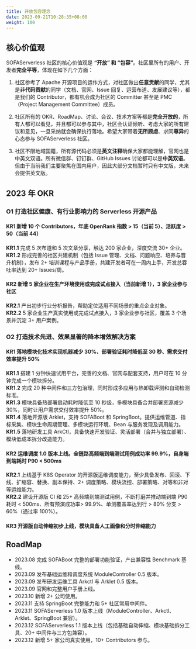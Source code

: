 ```yaml
---
title: 开放包容理念
date: 2023-09-21T10:28:35+08:00
weight: 100
---
```


## 核心价值观
SOFAServerless 社区的核心价值观是 **“开放” 和 “包容”**。社区里所有的用户、开发者**完全平等**，体现在如下几个方面：

1. 社区参考了 Apache 开源项目的运作方式，对社区做出**任意贡献**的同学，尤其是**非代码贡献**的同学（文档、官网、Issue 回复、运营布道、发展建议等），都是我们的 Contributor，都有机会成为社区的 Committer 甚至是 PMC（Project Management Committee）成员。

2. 社区所有的 OKR、RoadMap、讨论、会议、技术方案等都是**完全开放的**，所有人都可以看见，并且都可以参与其中，社区会认证倾听、考虑大家的所有建议和意见，一旦采纳就会确保执行落地。希望大家带着**无所顾虑**、求同**尊异**的心态参与 SOFAServerless 社区。

3. 社区不限地域国籍，所有源代码必须是**英文注释**确保大家都能理解，官网也是中英文双语。所有微信群、钉钉群、GitHub Issues 讨论都可以是**中英双语**。但由于当前我们主要聚焦在国内用户，因此大部分文档暂时只有中文版，未来会提供英文版。

## 2023 年 OKR
### O1  打造社区健康、有行业影响力的 Serverless 开源产品
#### KR1  新增 10 个 Contributors，年底 OpenRank 指数 > 15（当前 5）、活跃度 > 50（当前 44）
**KR1.1**  完成 5 次布道和 5 次文章分享，触达 200 家企业，深度交流 30+ 企业。<br />
**KR1.2**  形成完善的社区共建机制（包括 Issue 管理、文档、问题响应、培养与晋升机制），发布 2+ 培训课程与产品手册，共建开发者可在一周内上手，开发总吞吐率达到 20+ Issues/周。

#### KR2  新增 5 家企业在生产环境使用或完成试点接入（当前新增 1），3 家企业参与社区
**KR2.1**  产出初步行业分析报告，帮助定位适用不同场景的重点企业对象。<br />
**KR2.2**  5 家企业生产真实使用或完成试点接入，3 家企业参与社区，覆盖 3 个场景并沉淀 3+ 用户案例。


### O2  打造技术先进、效果显著的降本增效解决方案

#### KR1  落地模块化技术实现机器减少 30%、部署验证耗时降低至 30 秒、需求交付效率提升 50%
**KR1.1**  搭建 1 分钟快速试用平台，完善的文档、官网与配套支持，用户可在 10 分钟完成一个模块拆分。<br />
**KR1.2**  完成 20 种中间件和三方包治理，同时形成多应用与热卸载评测和自动检测标准。<br />
**KR1.3**  模块具备热部署启动耗时降低至 10 秒级，多模块具备合并部署资源减少 30%，同时让用户需求交付效率提升 50%。<br />
**KR1.4**  落地开源版 Arklet，支持 SOFABoot 和 SpringBoot。提供运维管道、指标采集、模块生命周期管理、多模块运行环境、Bean 与服务发现及调用能力。<br />
**KR1.5**  落地研发工具 ArkCtl，具备快速开发验证、灵活部署（合并与独立部署）、模块低成本拆分改造能力。

#### KR2  运维调度 1.0 版本上线。全链路高频端到端测试用例成功率 99.9%，自身端到端耗时 P90 < 500ms
**KR2.1**  上线基于 K8S Operator 的开源版运维调度能力，至少具备发布、回滚、下线、扩缩容、替换、副本保持、2+ 调度策略、模块流控、部署策略、对等和非对等运维能力。<br />
**KR2.2**  建设开源版 CI 和 25+ 高频端到端测试用例，不断打磨并推动端到端 P90 耗时 < 500ms、所有预演成功率> 99.9%、单测覆盖率达到行 > 80% 分支 > 60%（通过率 100%）。

#### KR3  开源版**自动伸缩初步**上线，模块具备人工画像和分时伸缩能力


## RoadMap

- 2023.08  完成 SOFABoot 完整的部署功能验证，产出兼容性 Benchmark 基线。
- 2023.09  发布基础运维和调度系统 ModuleController 0.5 版本。
- 2023.09  发布研发运维工具 Arkctl 与 Arklet 0.5 版本。
- 2023.09  官网和完整用户手册上线。
- 2023.10  新增 2+ 公司使用。
- 2023.11  支持 SpringBoot 完整能力和 5+ 社区常用中间件。
- 2023.11  SOFAServerless 1.0 版本上线（ModuleController、Arkctl、Arklet、SpringBoot 兼容）。
- 2023.12  SOFAServerless 1.1 版本上线（包括基础自动伸缩、模块基础拆分工具、20+ 中间件与三方包兼容）。
- 2023.12  新增 5+ 家公司真实使用，10+ Contributors 参与。


<br/>
<br/>